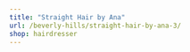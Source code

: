 ```yaml
---
title: "Straight Hair by Ana"
url: /beverly-hills/straight-hair-by-ana-3/
shop: hairdresser
---
```


